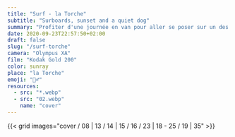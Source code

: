 ```yaml
---
title: "Surf - la Torche"
subtitle: "Surboards, sunset and a quiet dog"
summary: "Profiter d'une journée en van pour aller se poser sur un des spots mythiques de Bretagne. La pointe de la Torche ne déçoit pas."
date: 2020-09-23T22:57:50+02:00
draft: false
slug: "/surf-torche"
camera: "Olympus XA"
film: "Kodak Gold 200"
color: sunray
place: "la Torche"
emoji: "🏄‍♂️"
resources:
  - src: "*.webp"
  - src: "02.webp"
    name: "cover"
---
```

 
 {{< grid images="cover / 08 | 13 / 14 | 15 / 16 / 23  | 18 - 25 / 19 | 35" >}}
